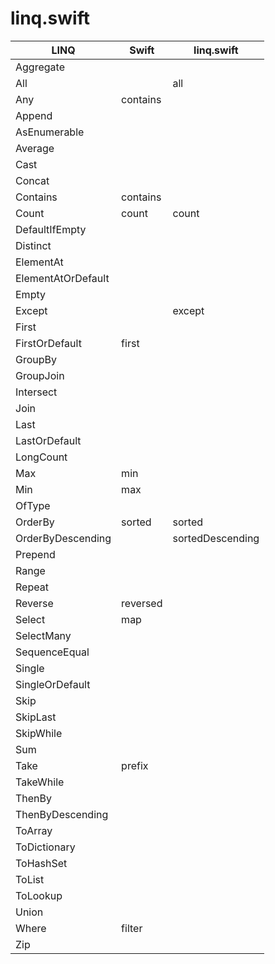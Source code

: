 linq.swift
====


LINQ                | Swift              | linq.swift
--------------------|--------------------|--------------------
Aggregate           |                    |
All                 |                    | all
Any                 | contains           |
Append              |                    |
AsEnumerable        |                    |
Average             |                    |
Cast                |                    |
Concat              |                    |
Contains            | contains           |
Count               | count              | count
DefaultIfEmpty      |                    |
Distinct            |                    |
ElementAt           |                    |
ElementAtOrDefault  |                    |
Empty               |                    |
Except              |                    | except
First               |                    |
FirstOrDefault      | first              |
GroupBy             |                    |
GroupJoin           |                    |
Intersect           |                    |
Join                |                    |
Last                |                    |
LastOrDefault       |                    |
LongCount           |                    |
Max                 | min                |
Min                 | max                |
OfType              |                    |
OrderBy             | sorted             | sorted
OrderByDescending   |                    | sortedDescending
Prepend             |                    |
Range               |                    |
Repeat              |                    |
Reverse             | reversed           |
Select              | map                |
SelectMany          |                    |
SequenceEqual       |                    |
Single              |                    |
SingleOrDefault     |                    |
Skip                |                    |
SkipLast            |                    |
SkipWhile           |                    |
Sum                 |                    |
Take                | prefix             |
TakeWhile           |                    |
ThenBy              |                    |
ThenByDescending    |                    |
ToArray             |                    |
ToDictionary        |                    |
ToHashSet           |                    |
ToList              |                    |
ToLookup            |                    |
Union               |                    |
Where               | filter             |
Zip                 |                    |
